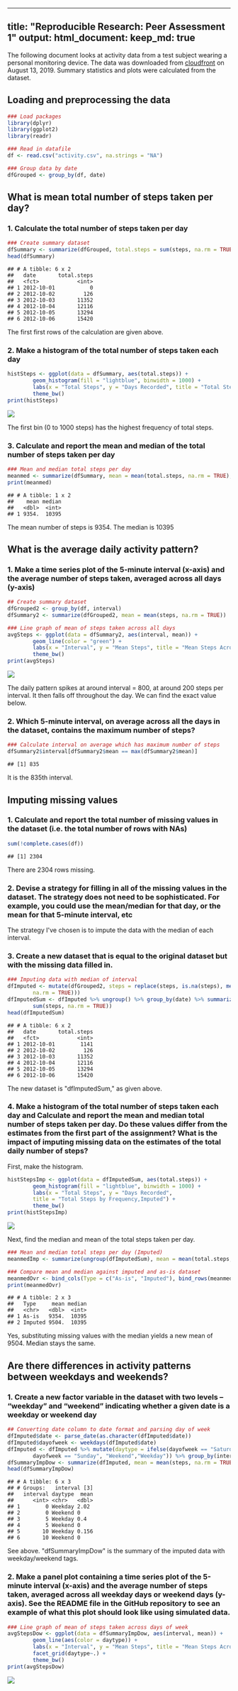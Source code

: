     
---
title: "Reproducible Research: Peer Assessment 1"
output: 
  html_document:
    keep_md: true
---

The following document looks at activity data from a test subject wearing a personal monitoring device.  The data was downloaded from [cloudfront](https://d396qusza40orc.cloudfront.net/repdata%2Fdata%2Factivity.zip) on August 13, 2019. Summary statistics and plots were calculated from the dataset.  

## Loading and preprocessing the data


```r
### Load packages
library(dplyr)
library(ggplot2)
library(readr)

### Read in datafile
df <- read.csv("activity.csv", na.strings = "NA")

### Group data by date
dfGrouped <- group_by(df, date)
```

## What is mean total number of steps taken per day?  
### 1. Calculate the total number of steps taken per day

```r
### Create summary dataset
dfSummary <- summarize(dfGrouped, total.steps = sum(steps, na.rm = TRUE))
head(dfSummary)
```

```
## # A tibble: 6 x 2
##   date       total.steps
##   <fct>            <int>
## 1 2012-10-01           0
## 2 2012-10-02         126
## 3 2012-10-03       11352
## 4 2012-10-04       12116
## 5 2012-10-05       13294
## 6 2012-10-06       15420
```

The first first rows of the calculation are given above.  

### 2. Make a histogram of the total number of steps taken each day

```r
histSteps <- ggplot(data = dfSummary, aes(total.steps)) + 
        geom_histogram(fill = "lightblue", binwidth = 1000) +
        labs(x = "Total Steps", y = "Days Recorded", title = "Total Steps by Frequency") + 
        theme_bw()
print(histSteps)
```

![](PA1_template_files/figure-html/unnamed-chunk-3-1.png)<!-- -->

The first bin (0 to 1000 steps) has the highest frequency of total steps.  

### 3. Calculate and report the mean and median of the total number of steps taken per day

```r
### Mean and median total steps per day
meanmed <- summarize(dfSummary, mean = mean(total.steps, na.rm = TRUE), median = median(total.steps, na.rm = TRUE))
print(meanmed)
```

```
## # A tibble: 1 x 2
##    mean median
##   <dbl>  <int>
## 1 9354.  10395
```

The mean number of steps is 9354. The median is 10395

## What is the average daily activity pattern?  
### 1. Make a time series plot of the 5-minute interval (x-axis) and the average number of steps taken, averaged across all days (y-axis)


```r
## Create summary dataset
dfGrouped2 <- group_by(df, interval)
dfSummary2 <- summarize(dfGrouped2, mean = mean(steps, na.rm = TRUE))

### Line graph of mean of steps taken across all days
avgSteps <- ggplot(data = dfSummary2, aes(interval, mean)) + 
        geom_line(color = "green") +
        labs(x = "Interval", y = "Mean Steps", title = "Mean Steps Across interval") + 
        theme_bw()
print(avgSteps)
```

![](PA1_template_files/figure-html/unnamed-chunk-5-1.png)<!-- -->

The daily pattern spikes at around interval = 800, at around 200 steps per interval. It then falls off throughout the day. We can find the exact value below.  

### 2. Which 5-minute interval, on average across all the days in the dataset, contains the maximum number of steps?


```r
### Calculate interval on average which has maximum number of steps
dfSummary2$interval[dfSummary2$mean == max(dfSummary2$mean)]
```

```
## [1] 835
```

It is the 835th interval.

## Imputing missing values 

### 1. Calculate and report the total number of missing values in the dataset (i.e. the total number of rows with NAs)

```r
sum(!complete.cases(df))
```

```
## [1] 2304
```

There are 2304 rows missing.

### 2. Devise a strategy for filling in all of the missing values in the dataset. The strategy does not need to be sophisticated. For example, you could use the mean/median for that day, or the mean for that 5-minute interval, etc  

The strategy I've chosen is to impute the data with the median of each interval.  

### 3. Create a new dataset that is equal to the original dataset but with the missing data filled in.


```r
### Imputing data with median of interval
dfImputed <- mutate(dfGrouped2, steps = replace(steps, is.na(steps), median(steps, 
        na.rm = TRUE)))
dfImputedSum <- dfImputed %>% ungroup() %>% group_by(date) %>% summarize(total.steps = 
        sum(steps, na.rm = TRUE))
head(dfImputedSum)
```

```
## # A tibble: 6 x 2
##   date       total.steps
##   <fct>            <int>
## 1 2012-10-01        1141
## 2 2012-10-02         126
## 3 2012-10-03       11352
## 4 2012-10-04       12116
## 5 2012-10-05       13294
## 6 2012-10-06       15420
```

The new dataset is "dfImputedSum," as given above.  

### 4. Make a histogram of the total number of steps taken each day and Calculate and report the mean and median total number of steps taken per day. Do these values differ from the estimates from the first part of the assignment? What is the impact of imputing missing data on the estimates of the total daily number of steps?  

First, make the histogram.


```r
histStepsImp <- ggplot(data = dfImputedSum, aes(total.steps)) + 
        geom_histogram(fill = "lightblue", binwidth = 1000) +
        labs(x = "Total Steps", y = "Days Recorded", 
        title = "Total Steps by Frequency,Imputed") + 
        theme_bw()
print(histStepsImp)
```

![](PA1_template_files/figure-html/unnamed-chunk-9-1.png)<!-- -->

Next, find the median and mean of the total steps taken per day.

```r
### Mean and median total steps per day (Imputed)
meanmedImp <- summarize(ungroup(dfImputedSum), mean = mean(total.steps, na.rm = TRUE), median = median(total.steps, na.rm = TRUE))

### Compare mean and median against imputed and as-is dataset
meanmedOvr <- bind_cols(Type = c("As-is", "Imputed"), bind_rows(meanmed, meanmedImp))
print(meanmedOvr)
```

```
## # A tibble: 2 x 3
##   Type     mean median
##   <chr>   <dbl>  <int>
## 1 As-is   9354.  10395
## 2 Imputed 9504.  10395
```

Yes, substituting missing values with the median yields a new mean of 9504. Median stays the same.

## Are there differences in activity patterns between weekdays and weekends?  

### 1. Create a new factor variable in the dataset with two levels – “weekday” and “weekend” indicating whether a given date is a weekday or weekend day


```r
## Converting date column to date format and parsing day of week
dfImputed$date <- parse_date(as.character(dfImputed$date))
dfImputed$dayofweek <- weekdays(dfImputed$date)
dfImputed <- dfImputed %>% mutate(daytype = ifelse(dayofweek == "Saturday" | 
        dayofweek == "Sunday", "Weekend","Weekday")) %>% group_by(interval, daytype)
dfSummaryImpDow <- summarize(dfImputed, mean = mean(steps, na.rm = TRUE))
head(dfSummaryImpDow)
```

```
## # A tibble: 6 x 3
## # Groups:   interval [3]
##   interval daytype  mean
##      <int> <chr>   <dbl>
## 1        0 Weekday 2.02 
## 2        0 Weekend 0    
## 3        5 Weekday 0.4  
## 4        5 Weekend 0    
## 5       10 Weekday 0.156
## 6       10 Weekend 0
```

See above. "dfSummaryImpDow" is the summary of the imputed data with weekday/weekend tags.  

### 2. Make a panel plot containing a time series plot of the 5-minute interval (x-axis) and the average number of steps taken, averaged across all weekday days or weekend days (y-axis). See the README file in the GitHub repository to see an example of what this plot should look like using simulated data.


```r
### Line graph of mean of steps taken across days of week
avgStepsDow <- ggplot(data = dfSummaryImpDow, aes(interval, mean)) + 
        geom_line(aes(color = daytype)) +
        labs(x = "Interval", y = "Mean Steps", title = "Mean Steps Across interval") + 
        facet_grid(daytype~.) +        
        theme_bw()
print(avgStepsDow)
```

![](PA1_template_files/figure-html/unnamed-chunk-12-1.png)<!-- -->

